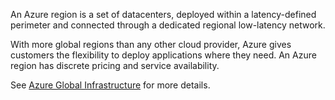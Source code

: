 An Azure region is a set of datacenters, deployed within a latency-defined perimeter and connected through a dedicated regional low-latency network.

With more global regions than any other cloud provider, Azure gives customers the flexibility to deploy applications where they need.
An Azure region has discrete pricing and service availability.

See [Azure Global Infrastructure](https://azure.microsoft.com/en-us/explore/global-infrastructure/) for more details.